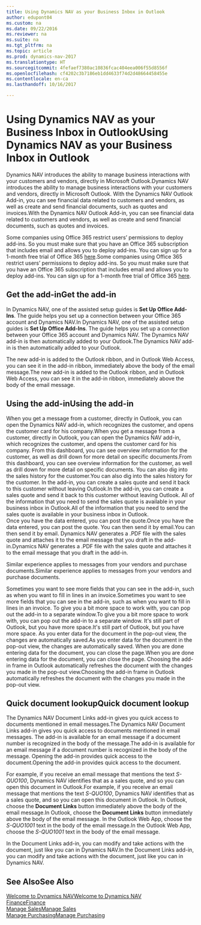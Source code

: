 ```yaml
---
title: Using Dynamics NAV as your Business Inbox in Outlook
author: edupont04
ms.custom: na
ms.date: 09/22/2016
ms.reviewer: na
ms.suite: na
ms.tgt_pltfrm: na
ms.topic: article
ms.prod: dynamics-nav-2017
ms.translationtype: HT
ms.sourcegitcommit: 4fefaef7380ac10836fcac404eea006f55d8556f
ms.openlocfilehash: cf4202c3b7186eb1dd4633f74d2d48664458455e
ms.contentlocale: en-ca
ms.lasthandoff: 10/16/2017

---
```


# <a name="using-dynamics-nav-as-your-business-inbox-in-outlook"></a><span data-ttu-id="5e4d6-102">Using Dynamics NAV as your Business Inbox in Outlook</span><span class="sxs-lookup"><span data-stu-id="5e4d6-102">Using Dynamics NAV as your Business Inbox in Outlook</span></span>
<span data-ttu-id="5e4d6-103">Dynamics NAV introduces the ability to manage business interactions with your customers and vendors, directly in Microsoft Outlook.</span><span class="sxs-lookup"><span data-stu-id="5e4d6-103">Dynamics NAV introduces the ability to manage business interactions with your customers and vendors, directly in Microsoft Outlook.</span></span> <span data-ttu-id="5e4d6-104">With the Dynamics NAV Outlook Add-in, you can see financial data related to customers and vendors, as well as create and send financial documents, such as quotes and invoices.</span><span class="sxs-lookup"><span data-stu-id="5e4d6-104">With the Dynamics NAV Outlook Add-in, you can see financial data related to customers and vendors, as well as create and send financial documents, such as quotes and invoices.</span></span>  

<span data-ttu-id="5e4d6-105">Some companies using Office 365 restrict users’ permissions to deploy add-ins. So you must make sure that you have an Office 365 subscription that includes email and allows you to deploy add-ins. You can sign up for a 1-month free trial of Office 365 [here](https://products.office.com/try).</span><span class="sxs-lookup"><span data-stu-id="5e4d6-105">Some companies using Office 365 restrict users’ permissions to deploy add-ins. So you must make sure that you have an Office 365 subscription that includes email and allows you to deploy add-ins. You can sign up for a 1-month free trial of Office 365 [here](https://products.office.com/try).</span></span>  

## <a name="get-the-add-in"></a><span data-ttu-id="5e4d6-106">Get the add-in</span><span class="sxs-lookup"><span data-stu-id="5e4d6-106">Get the add-in</span></span>
<span data-ttu-id="5e4d6-107">In Dynamics NAV, one of the assisted setup guides is **Set Up Office Add-Ins**. The guide helps you  set up a connection between your Office 365 account and Dynamics NAV.</span><span class="sxs-lookup"><span data-stu-id="5e4d6-107">In Dynamics NAV, one of the assisted setup guides is **Set Up Office Add-Ins**. The guide helps you  set up a connection between your Office 365 account and Dynamics NAV.</span></span> <span data-ttu-id="5e4d6-108">The Dynamics NAV add-in is then automatically added to your Outlook.</span><span class="sxs-lookup"><span data-stu-id="5e4d6-108">The Dynamics NAV add-in is then automatically added to your Outlook.</span></span>  

<span data-ttu-id="5e4d6-109">The new add-in is added to the Outlook ribbon, and in Outlook Web Access, you can see it in the add-in ribbon, immediately above the body of the email message.</span><span class="sxs-lookup"><span data-stu-id="5e4d6-109">The new add-in is added to the Outlook ribbon, and in Outlook Web Access, you can see it in the add-in ribbon, immediately above the body of the email message.</span></span>  

## <a name="using-the-add-in"></a><span data-ttu-id="5e4d6-110">Using the add-in</span><span class="sxs-lookup"><span data-stu-id="5e4d6-110">Using the add-in</span></span>
<span data-ttu-id="5e4d6-111">When you get a message from a customer, directly in Outlook, you can open the Dynamics NAV add-in, which recognizes the customer, and opens the customer card for his company.</span><span class="sxs-lookup"><span data-stu-id="5e4d6-111">When you get a message from a customer, directly in Outlook, you can open the Dynamics NAV add-in, which recognizes the customer, and opens the customer card for his company.</span></span> <span data-ttu-id="5e4d6-112">From this dashboard, you can see overview information for the customer, as well as drill down for more detail on specific documents.</span><span class="sxs-lookup"><span data-stu-id="5e4d6-112">From this dashboard, you can see overview information for the customer, as well as drill down for more detail on specific documents.</span></span> <span data-ttu-id="5e4d6-113">You can also dig into the sales history for the customer.</span><span class="sxs-lookup"><span data-stu-id="5e4d6-113">You can also dig into the sales history for the customer.</span></span>
<span data-ttu-id="5e4d6-114">In the add-in, you can create a sales quote and send it back to this customer without leaving Outlook.</span><span class="sxs-lookup"><span data-stu-id="5e4d6-114">In the add-in, you can create a sales quote and send it back to this customer without leaving Outlook.</span></span> <span data-ttu-id="5e4d6-115">All of the information that you need to send the sales quote is available in your business inbox in Outlook.</span><span class="sxs-lookup"><span data-stu-id="5e4d6-115">All of the information that you need to send the sales quote is available in your business inbox in Outlook.</span></span>  
<span data-ttu-id="5e4d6-116">Once you have the data entered, you can post the quote.</span><span class="sxs-lookup"><span data-stu-id="5e4d6-116">Once you have the data entered, you can post the quote.</span></span> <span data-ttu-id="5e4d6-117">You can then send it by email.</span><span class="sxs-lookup"><span data-stu-id="5e4d6-117">You can then send it by email.</span></span> <span data-ttu-id="5e4d6-118">Dynamics NAV generates a .PDF file with the sales quote and attaches it to the email message that you draft in the add-in.</span><span class="sxs-lookup"><span data-stu-id="5e4d6-118">Dynamics NAV generates a .PDF file with the sales quote and attaches it to the email message that you draft in the add-in.</span></span>  

<span data-ttu-id="5e4d6-119">Similar experience applies to messages from your vendors and purchase documents.</span><span class="sxs-lookup"><span data-stu-id="5e4d6-119">Similar experience applies to messages from your vendors and purchase documents.</span></span>  

<span data-ttu-id="5e4d6-120">Sometimes you want to see more fields that you can see in the add-in, such as when you want to fill in lines in an invoice.</span><span class="sxs-lookup"><span data-stu-id="5e4d6-120">Sometimes you want to see more fields that you can see in the add-in, such as when you want to fill in lines in an invoice.</span></span> <span data-ttu-id="5e4d6-121">To give you a bit more space to work with, you can pop out the add-in to a separate window.</span><span class="sxs-lookup"><span data-stu-id="5e4d6-121">To give you a bit more space to work with, you can pop out the add-in to a separate window.</span></span> <span data-ttu-id="5e4d6-122">It's still part of Outlook, but you have more space.</span><span class="sxs-lookup"><span data-stu-id="5e4d6-122">It's still part of Outlook, but you have more space.</span></span> <span data-ttu-id="5e4d6-123">As you enter data for the document in the pop-out view, the changes are automatically saved.</span><span class="sxs-lookup"><span data-stu-id="5e4d6-123">As you enter data for the document in the pop-out view, the changes are automatically saved.</span></span> <span data-ttu-id="5e4d6-124">When you are done entering data for the document, you can close the page.</span><span class="sxs-lookup"><span data-stu-id="5e4d6-124">When you are done entering data for the document, you can close the page.</span></span> <span data-ttu-id="5e4d6-125">Choosing the add-in frame in Outlook automatically refreshes the document with the changes you made in the pop-out view.</span><span class="sxs-lookup"><span data-stu-id="5e4d6-125">Choosing the add-in frame in Outlook automatically refreshes the document with the changes you made in the pop-out view.</span></span>  

## <a name="quick-document-lookup"></a><span data-ttu-id="5e4d6-126">Quick document lookup</span><span class="sxs-lookup"><span data-stu-id="5e4d6-126">Quick document lookup</span></span>
<span data-ttu-id="5e4d6-127">The Dynamics NAV Document Links add-in gives you quick access to documents mentioned in email messages.</span><span class="sxs-lookup"><span data-stu-id="5e4d6-127">The Dynamics NAV Document Links add-in gives you quick access to documents mentioned in email messages.</span></span> <span data-ttu-id="5e4d6-128">The add-in is available for an email message if a document number is recognized in the body of the message.</span><span class="sxs-lookup"><span data-stu-id="5e4d6-128">The add-in is available for an email message if a document number is recognized in the body of the message.</span></span> <span data-ttu-id="5e4d6-129">Opening the add-in provides quick access to the document.</span><span class="sxs-lookup"><span data-stu-id="5e4d6-129">Opening the add-in provides quick access to the document.</span></span>  

<span data-ttu-id="5e4d6-130">For example, if you receive an email message that mentions the text *S-QUO100*, Dynamics NAV identifies that as a sales quote, and so you can open this document in Outlook.</span><span class="sxs-lookup"><span data-stu-id="5e4d6-130">For example, if you receive an email message that mentions the text *S-QUO100*, Dynamics NAV identifies that as a sales quote, and so you can open this document in Outlook.</span></span> <span data-ttu-id="5e4d6-131">In Outlook, choose the **Document Links** button immediately above the body of the email message.</span><span class="sxs-lookup"><span data-stu-id="5e4d6-131">In Outlook, choose the **Document Links** button immediately above the body of the email message.</span></span> <span data-ttu-id="5e4d6-132">In the Outlook Web App, choose the *S-QUO1001* text in the body of the email message.</span><span class="sxs-lookup"><span data-stu-id="5e4d6-132">In the Outlook Web App, choose the *S-QUO1001* text in the body of the email message.</span></span>  

<span data-ttu-id="5e4d6-133">In the Document Links add-in, you can modify and take actions with the document, just like you can in Dynamics NAV.</span><span class="sxs-lookup"><span data-stu-id="5e4d6-133">In the Document Links add-in, you can modify and take actions with the document, just like you can in Dynamics NAV.</span></span>

## <a name="see-also"></a><span data-ttu-id="5e4d6-134">See Also</span><span class="sxs-lookup"><span data-stu-id="5e4d6-134">See Also</span></span>
[<span data-ttu-id="5e4d6-135">Welcome to Dynamics NAV</span><span class="sxs-lookup"><span data-stu-id="5e4d6-135">Welcome to Dynamics NAV</span></span>](across-get-started.md)  
[<span data-ttu-id="5e4d6-136">Finance</span><span class="sxs-lookup"><span data-stu-id="5e4d6-136">Finance</span></span>](finance.md)  
[<span data-ttu-id="5e4d6-137">Manage Sales</span><span class="sxs-lookup"><span data-stu-id="5e4d6-137">Manage Sales</span></span>](sales-manage-sales.md)  
[<span data-ttu-id="5e4d6-138">Manage Purchasing</span><span class="sxs-lookup"><span data-stu-id="5e4d6-138">Manage Purchasing</span></span>](purchasing-manage-purchasing.md)  

